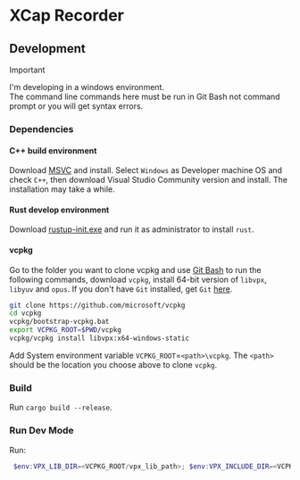 # XCap Recorder

## Development

> [!IMPORTANT]
> I'm developing in a windows environment.<br>
> The command line commands here must be run in Git Bash not command prompt or you will get syntax errors.

### Dependencies

#### C++ build environment

Download [MSVC](https://visualstudio.microsoft.com/) and install.
Select `Windows` as Developer machine OS and check `C++`, then download Visual Studio Community version and install. The installation may take a while.

#### Rust develop environment

Download [rustup-init.exe](https://static.rust-lang.org/rustup/dist/x86_64-pc-windows-msvc/rustup-init.exe) and run it as administrator to install `rust`.

#### vcpkg

Go to the folder you want to clone vcpkg and use [Git Bash](https://git-scm.com/download/win) to run the following commands, download `vcpkg`, install 64-bit version of `libvpx`, `libyuv` and `opus`.
If you don't have `Git` installed, get `Git` [here](https://git-scm.com/download/win).

```bash
git clone https://github.com/microsoft/vcpkg
cd vcpkg
vcpkg/bootstrap-vcpkg.bat
export VCPKG_ROOT=$PWD/vcpkg
vcpkg/vcpkg install libvpx:x64-windows-static
```

Add System environment variable `VCPKG_ROOT`=`<path>\vcpkg`. The `<path>` should be the location you choose above to clone `vcpkg`.

### Build

Run `cargo build --release`.

### Run Dev Mode

Run:

```PowerShell
 $env:VPX_LIB_DIR=<VCPKG_ROOT/vpx_lib_path>; $env:VPX_INCLUDE_DIR=<VCPKG_ROOT/vpx_include_path>; $env:VPX_VERSION=<found_in_control_file_from_vpx_static>; cargo run
```
